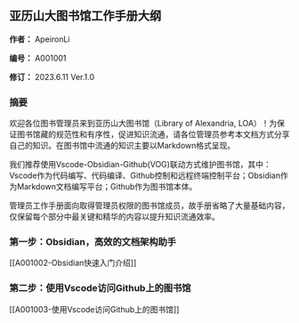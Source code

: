 ## 亚历山大图书馆工作手册大纲

**作者：** ApeironLi

**编号：** A001001

**修订：** 2023.6.11 Ver.1.0

### 摘要

欢迎各位图书管理员来到亚历山大图书馆（Library of Alexandria, LOA）！为保证图书馆藏的规范性和有序性，促进知识流通，请各位管理员参考本文档方式分享自己的知识。在图书馆中流通的知识主要以Markdown格式呈现。

我们推荐使用Vscode-Obsidian-Github(VOG)联动方式维护图书馆，其中：Vscode作为代码编写、代码编译、Github控制和远程终端控制平台；Obsidian作为Markdown文档编写平台；Github作为图书馆本体。

管理员工作手册面向取得管理员权限的图书馆成员，故手册省略了大量基础内容，仅保留每个部分中最关键和精华的内容以提升知识流通效率。

### 第一步：Obsidian，高效的文档架构助手
[[A001002-Obsidian快速入门介绍]]

### 第二步：使用Vscode访问Github上的图书馆
[[A001003-使用Vscode访问Github上的图书馆]]